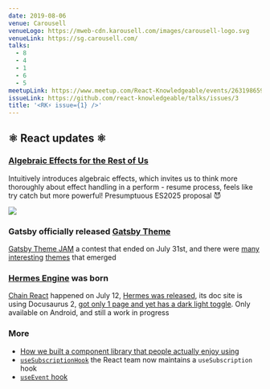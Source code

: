 ```yaml
---
date: 2019-08-06
venue: Carousell
venueLogo: https://mweb-cdn.karousell.com/images/carousell-logo.svg
venueLink: https://sg.carousell.com/
talks:
  - 8
  - 4
  - 1
  - 6
  - 5
meetupLink: https://www.meetup.com/React-Knowledgeable/events/263198659/
issueLink: https://github.com/react-knowledgeable/talks/issues/3
title: '<RK⚡️ issue={1} />'
---
```


## ⚛️ React updates ⚛️

### [Algebraic Effects for the Rest of Us](https://overreacted.io/algebraic-effects-for-the-rest-of-us/) 

Intuitively introduces algebraic effects, which invites us to think more thoroughly about effect handling in a perform - resume process, feels like try catch but more powerful! Presumptuous ES2025 proposal 😈

![](https://overreacted.io/static/5fb19385d24afb94180b6ba9aeb2b8d4/79ad4/effects.jpg)

### Gatsby officially released [Gatsby Theme](https://www.gatsbyjs.org/docs/themes/what-are-gatsby-themes/) 

[Gatsby Theme JAM](https://themejam.gatsbyjs.org/) a contest that ended on July 31st, and there were [many](https://amsterdam.netlify.com/) [interesting](https://gatsby-theme-minimal.netlify.com/) [themes](https://github.com/vojtaholik/gatsby-theme-simplecast) that emerged

### [Hermes Engine](https://hermesengine.dev/) was born

[Chain React](https://infinite.red/ChainReactConf) happened on July 12, [Hermes was released](https://hermesengine.dev/), its doc site is using Docusaurus 2, [got only 1 page and yet has a dark light toggle](https://twitter.com/sebmck/status/1149386753012191232?s=20). Only available on Android, and still a work in progress
### More

- [How we built a component library that people actually enjoy using](https://medium.com/styled-components/how-to-build-a-great-component-library-a40d974a412d)
- [`useSubscriptionHook`](https://github.com/facebook/react/pull/15022) the React team now maintains a `useSubscription` hook
- [`useEvent` hook](https://github.com/facebook/react/pull/15927)
